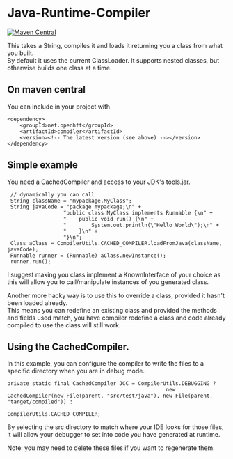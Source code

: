 Java-Runtime-Compiler
=====================
[![Maven Central](https://maven-badges.herokuapp.com/maven-central/net.openhft/compiler/badge.svg)](https://maven-badges.herokuapp.com/maven-central/net.openhft/Java-Runtime-Compiler)

This takes a String, compiles it and loads it returning you a class from what you built.  
By default it uses the current ClassLoader.  It supports nested classes, but otherwise builds one class at a time.

## On maven central

You can include in your project with

    <dependency>
        <groupId>net.openhft</groupId>
        <artifactId>compiler</artifactId>
        <version><!-- The latest version (see above) --></version>
    </dependency>

## Simple example

You need a CachedCompiler and access to your JDK's tools.jar.

     // dynamically you can call
     String className = "mypackage.MyClass";
     String javaCode = "package mypackage;\n" +
                      "public class MyClass implements Runnable {\n" +
                      "    public void run() {\n" +
                      "        System.out.println(\"Hello World\");\n" +
                      "    }\n" +
                      "}\n";
     Class aClass = CompilerUtils.CACHED_COMPILER.loadFromJava(className, javaCode);
     Runnable runner = (Runnable) aClass.newInstance();
     runner.run();
     
I suggest making you class implement a KnownInterface of your choice as this will allow you to call/manipulate instances of you generated class.

Another more hacky way is to use this to override a class, provided it hasn't been loaded already.  
This means you can redefine an existing class and provided the methods and fields used match,
you have compiler redefine a class and code already compiled to use the class will still work.

## Using the CachedCompiler.

In this example, you can configure the compiler to write the files to a specific directory when you are in debug mode.
       
    private static final CachedCompiler JCC = CompilerUtils.DEBUGGING ?
                                                       new CachedCompiler(new File(parent, "src/test/java"), new File(parent, "target/compiled")) :
                                                       CompilerUtils.CACHED_COMPILER;
     
By selecting the src directory to match where your IDE looks for those files, it will allow your debugger to set into code you have generated at runtime.

Note: you may need to delete these files if you want to regenerate them.
